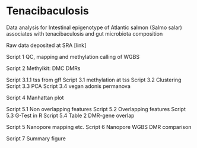 # Tenacibaculosis
Data analysis for Intestinal epigenotype of Atlantic salmon (Salmo salar) associates with tenacibaculosis and gut microbiota composition

Raw data deposited at SRA [link]

Script 1 QC, mapping and methylation calling of WGBS 

Script 2 Methylkit: DMC DMRs 

Script 3.1.1 tss from gff
Script 3.1 methylation at tss
Script 3.2 Clustering 
Script 3.3 PCA 
Script 3.4 vegan adonis permanova  

Script 4 Manhattan plot

Script 5.1 Non overlapping features 
Script 5.2 Overlapping features 
Script 5.3 G-Test in R
Script 5.4 Table 2 DMR-gene overlap 

Script 5 Nanopore mapping etc. 
Script 6 Nanopore WGBS DMR comparison 

Script 7 Summary figure 


